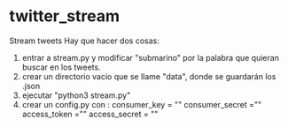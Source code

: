 # twitter_stream
Stream tweets 
Hay que hacer dos cosas:

1. entrar a stream.py y modificar "submarino" por la palabra que quieran buscar en los tweets. 
2. crear un directorio vacío que se llame "data", donde se guardarán los .json
3. ejecutar "python3 stream.py"
4. crear un config.py con :
  consumer_key = ""
  consumer_secret =""
  access_token =""
  access_secret = ""
